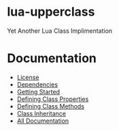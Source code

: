lua-upperclass
==============

Yet Another Lua Class Implimentation

# Documentation

* [License](https://github.com/admin36/lua-upperclass/blob/master/docs/license.md)
* [Dependencies](https://github.com/admin36/lua-upperclass/blob/master/docs/dependencies.md)
* [Getting Started](https://github.com/admin36/lua-upperclass/blob/master/docs/getting_started.md)
* [Defining Class Properties](https://github.com/admin36/lua-upperclass/blob/master/docs/defining_class_properties.md)
* [Defining Class Methods](https://github.com/admin36/lua-upperclass/blob/master/docs/defining_class_methods.md)
* [Class Inheritance](https://github.com/admin36/lua-upperclass/blob/master/docs/class_inheritance.md)
* [All Documentation](https://github.com/admin36/lua-upperclass/blob/master/docs/)

